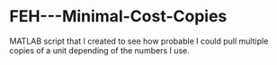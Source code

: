 # FEH---Minimal-Cost-Copies
MATLAB script that I created to see how probable I could pull multiple copies of a unit depending of the numbers I use.
